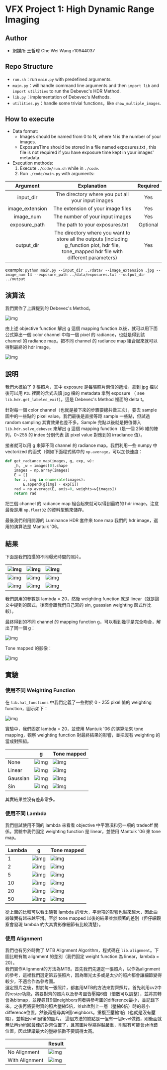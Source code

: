 # VFX Project 1: High Dynamic Range Imaging

## Author

- 網媒所 王哲瑋 Che Wei Wang r10944037


## Repo Structure

- `run.sh`：run `main.py` with predefined arguments.
- `main.py`：will handle command line arguments and then `import lib` and `import utilities` to run the Debevec's HDR Method.
- `lib.py`：implementation of Debevec's Methods.
- `utilities.py`：handle some trivial functions，like `show_multiple_images`.


## How to execute
- Data format:
	- Images should be named from 0 to N, where N is the number of your images.
	- ExposureTime should be stored in a file named exposures.txt , this file is not required if you have exposure time kept in your images' metadata.
- Execution methods:
	1. Execute `./code/run.sh` while in `./code`.
	2. Run `./code/main.py` with arguments:

|  Argument  |                         Explanation                          | Required |
| :--------: | :----------------------------------------------------------: | :------: |
| input_dir  |                 The directory where you put all your input images|   Yes    |
| image_extension | The extension of your image files | Yes |
| image_num | The number of your input images | Yes |
| exposure_path |            The path to your exposures.txt             | Optional |
| output_dir | The directory where you want to store all the outputs (including g_function plot, hdr file, tone_mapped hdr file with different parameters) |   Yes    |

example: `python main.py --input_dir ../data/ --image_extension .jpg --image_num 14 --exposure_path ../data/exposures.txt --output_dir ../output`

## 演算法

我們實作了上課提到的 Debevec's Method。

![img](./images/debevec.png)

由上述 objective function 解出 g 這個 mapping function 以後，就可以用下面公式算出一個 color channel 中每一個 pixel 的 radiance，也就是得到該 channel 的 radiance map。把不同 channel 的 radiance map 組合起來就可以得到最終的 hdr image。

![img](./images/debevec2.png)

## 說明

我們大概拍了 9 張照片，其中 exposure 是每張照片兩倍的遞增。拿到 jpg 檔以後可以用 `PIL` 裡面的含式去讀 jpg 檔的 metadata 拿到 exposure （ see `lib.hdr.get_labeled_exif`）。這是 Debevec's Method 裡面的 delta t。

針對每一個 color channel（也就是接下來的步驟要總共做三次），要去 sample 圖中的一些點的 pixel value。我們最後是直接等距 sample 一些點，但試過 random sampling 其實效果也差不多。Sample 完點以後就是把值傳入 `lib.hdr.solve_debevec` 來解出 g 這個 mapping function（是一個 256 維的陣列，0~255 的 index 分別代表 該 pixel value 對應到的 irradiance 值）。

接者就可以用 g 來算不同 channel 的 radiance map。我們利用一些 numpy 中 vectorized 的函式（例如下面程式碼中的 `np.average`，可以加快速度：

```python
def get_radiance_map(images, g, exp, w):
    _h, _w = images[0].shape
    images = np.array(images)
    E = []
    for i, img in enumerate(images):
        E.append(g[img] - exp[i])
    rad = np.average(E, axis=0, weights=w[images])
    return rad
```

把三個 channel 的 radiance map 組合起來就可以得到最終的 hdr image。注意最後是用 `np.float32` 的資料型態來儲存。

最後我們利用開源的 Luminance HDR 套件來 tone map 我們的 hdr image，選用的演算法是 Mantuik '06。

## 結果

下面是我們拍攝的不同曝光時間的照片。

| ![img](./images/shifted/IMG_6538.JPG) | ![img](./images/shifted/IMG_6539.JPG) | ![img](./images/shifted/IMG_6540.JPG) |
| ------------------------------------- | ------------------------------------- | ------------------------------------- |
| ![img](./images/shifted/IMG_6541.JPG) | ![img](./images/shifted/IMG_6542.JPG) | ![img](./images/shifted/IMG_6543.JPG) |
| ![img](./images/shifted/IMG_6544.JPG) | ![img](./images/shifted/IMG_6545.JPG) | ![img](./images/shifted/IMG_6546.JPG) |

我們選用的參數是 lambda = 20，然後 weighting function 就是 linear（就是論文中提到的函式，後面會跟我們自己寫的 sin, guassian weighting 函式作比較）。

最終得到的不同 channel 的 mapping function g，可以看到幾乎是完全吻合，解出了同一個 g：

![img](./results/20.0_linear_align/exposure.png)

Tone mapped 的影像：

![img](./results/20.0_linear_align/result.png)

## 實驗

### 使用不同 Weighting Function

在 `lib.hat_functions` 中我們定義了一些對於 0 - 255 pixel 值的 weighting function，圖示如下：

![img](./images/hat.png)

實驗中，我們固定 lambda = 20，並使用 Mantuik '06 的演算法來 tone mapping，觀察 weighting function 對最終結果的影響，並把沒有 weighting 的當成對照組。

|          | g                                          | Tone mapped                              |
| -------- | ------------------------------------------ | ---------------------------------------- |
| None     | ![img](https://github.com/bchao1/High-Dynamic-Range-Imaging/blob/master/tests/20.0_none/exposure.png?raw=true)     | ![img](https://github.com/bchao1/High-Dynamic-Range-Imaging/blob/master/tests/20.0_none/result.png?raw=true)     |
| Linear   | ![img](./tests/20.0_linear/exposure.png)   | ![img](./tests/20.0_linear/result.png)   |
| Gaussian | ![img](./tests/20.0_gaussian/exposure.png) | ![img](./tests/20.0_gaussian/result.png) |
| Sin      | ![img](./tests/20.0_sin/exposure.png)      | ![img](./tests/20.0_sin/result.jpg)      |

其實結果並沒有差非常多。

###  使用不同 Lambda

我們嘗試使用不同的 lambda 來看看 objective 中平滑項和另一項的 tradeoff 關係。實驗中我們固定 weighting function 是 linear，並使用 Mantuik '06 來 tone map。

| Lambda | g                                        | Tone mapped                            |
| ------ | ---------------------------------------- | -------------------------------------- |
| 1      | ![img](./tests/1.0_linear/exposure.png)  | ![img](./tests/1.0_linear/result.png)  |
| 2      | ![img](./tests/2.0_linear/exposure.png)  | ![img](./tests/2.0_linear/result.png)  |
| 5      | ![img](./tests/5.0_linear/exposure.png)  | ![img](./tests/5.0_linear/result.png)  |
| 10     | ![img](./tests/10.0_linear/exposure.png) | ![img](./tests/10.0_linear/result.png) |
| 20     | ![img](./tests/20.0_linear/exposure.png) | ![img](./tests/20.0_linear/result.png) |
| 50     | ![img](./tests/50.0_linear/exposure.png) | ![img](./tests/50.0_linear/result.png) |

從上面的比較可以看出隨著 lambda 的增大，平滑項的影響也越來越大，因此曲線確實有越來越平滑。至於 tone mapped 以後的結果並無顯著的差別（但仔細觀察會發現 lambda 約大其實影像細節有比較清楚）。

### 使用 Alignment

我們也有另外時做了 MTB Alignment Algorithm，程式碼在 `lib.alignment`。下圖比較有無 alignment 的差別（我們固定 weight function 為 linear，lambda = 20）。  
我們實作Alignment的方法為MTB。首先我們先選定一張照片，以作為alignment的參考，這裡我們選定第五張照片，因為曝光太多或是太少的照片都會讓細節變得較少，不適合作為參考圖。  
選定照片之後，對於每一張照片，都套用MTB的方法來對齊照片。首先利用cv2中的resize功能，將要對齊的照片以及參考圖皆壓縮6倍（倍數可以調整），並將其轉會為bitmap，並搜尋其9個neighbors何者與參考圖的difference最小，並記錄下來。之後再將要對齊的照片壓縮5倍，並shift到上一層（壓縮6倍）時的最小difference位置，然後再搜尋其9個neighbors。重複至壓縮1倍（也就是沒有壓縮），並輸出shift過後的圖片。
這個方法的缺點是一但有一個level做錯，則後面就無法再shift回最佳的對齊位置了，且當圖片壓縮得越嚴重，則越有可能會shift錯位置，因此建議最大的壓縮倍數不要調得太高。

|                | Result                                            |
| -------------- | ------------------------------------------------- |
| No Alignment   | ![img](./results/20.0_linear_no_align/result.png) |
| With Alignment | ![img](./results/20.0_linear_align/result.png)    |

 